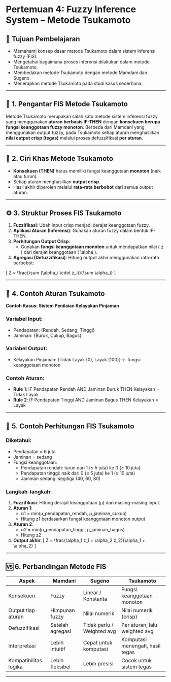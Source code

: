 # Pertemuan 4: Fuzzy Inference System – Metode Tsukamoto

## 🎯 Tujuan Pembelajaran
- Memahami konsep dasar metode Tsukamoto dalam sistem inferensi fuzzy (FIS).
- Mengetahui bagaimana proses inferensi dilakukan dalam metode Tsukamoto.
- Membedakan metode Tsukamoto dengan metode Mamdani dan Sugeno.
- Menerapkan metode Tsukamoto pada studi kasus sederhana.

---

## 📘 1. Pengantar FIS Metode Tsukamoto

Metode Tsukamoto merupakan salah satu metode sistem inferensi fuzzy yang menggunakan **aturan berbasis IF-THEN** dengan **konsekuen berupa fungsi keanggotaan fuzzy monoton**. Berbeda dari Mamdani yang menggunakan output fuzzy, pada Tsukamoto setiap aturan menghasilkan **nilai output crisp (tegas)** melalui proses defuzzifikasi **per aturan**.

---

## 🧩 2. Ciri Khas Metode Tsukamoto

- **Konsekuen (THEN)** harus memiliki fungsi keanggotaan **monoton** (naik atau turun).
- Setiap aturan menghasilkan **output crisp**.
- Hasil akhir diperoleh melalui **rata-rata berbobot** dari semua output aturan.

---

## ⚙️ 3. Struktur Proses FIS Tsukamoto

1. **Fuzzifikasi**: Ubah input crisp menjadi derajat keanggotaan fuzzy.
2. **Aplikasi Aturan (Inferensi)**: Gunakan aturan fuzzy dalam bentuk IF-THEN.
3. **Perhitungan Output Crisp**:  
   - Gunakan **fungsi keanggotaan monoton** untuk mendapatkan nilai \( z \) dari derajat keanggotaan \( \alpha \).
4. **Agregasi (Defuzzifikasi)**: Hitung output akhir menggunakan rata-rata berbobot:

\[
Z = \frac{\sum (\alpha_i \cdot z_i)}{\sum \alpha_i}
\]

---

## 🧠 4. Contoh Aturan Tsukamoto

**Contoh Kasus: Sistem Penilaian Kelayakan Pinjaman**

### Variabel Input:
- Pendapatan: {Rendah, Sedang, Tinggi}
- Jaminan: {Buruk, Cukup, Bagus}

### Variabel Output:
- Kelayakan Pinjaman: {Tidak Layak (0), Layak (100)} ← fungsi keanggotaan monoton

### Contoh Aturan:
- **Rule 1**: IF Pendapatan Rendah AND Jaminan Buruk THEN Kelayakan = Tidak Layak  
- **Rule 2**: IF Pendapatan Tinggi AND Jaminan Bagus THEN Kelayakan = Layak

---

## 🧪 5. Contoh Perhitungan FIS Tsukamoto

### Diketahui:
- Pendapatan = 6 juta  
- Jaminan = sedang  
- Fungsi keanggotaan:
  - Pendapatan rendah: turun dari 1 (≤ 5 juta) ke 0 (≥ 10 juta)  
  - Pendapatan tinggi: naik dari 0 (≤ 5 juta) ke 1 (≥ 10 juta)  
  - Jaminan sedang: segitiga (40, 60, 80)

### Langkah-langkah:
1. **Fuzzifikasi**: Hitung derajat keanggotaan (μ) dari masing-masing input.
2. **Aturan 1**:
   - α1 = min(μ_pendapatan_rendah, μ_jaminan_cukup)
   - Hitung z1 berdasarkan fungsi keanggotaan monoton output
3. **Aturan 2**:
   - α2 = min(μ_pendapatan_tinggi, μ_jaminan_bagus)
   - Hitung z2
4. **Output akhir**:
   \[
   Z = \frac{\alpha_1 z_1 + \alpha_2 z_2}{\alpha_1 + \alpha_2}
   \]

---

## 🆚 6. Perbandingan Metode FIS

| Aspek                     | Mamdani                    | Sugeno                      | Tsukamoto                      |
|--------------------------|----------------------------|-----------------------------|--------------------------------|
| Konsekuen                | Fuzzy                      | Linear / Konstanta          | Fungsi keanggotaan monoton     |
| Output tiap aturan       | Himpunan fuzzy             | Nilai numerik               | Nilai numerik (crisp)          |
| Defuzzifikasi            | Setelah agregasi           | Tidak perlu / Weighted avg  | Per aturan, lalu weighted avg  |
| Interpretasi             | Lebih intuitif             | Cepat untuk komputasi       | Komputasi menengah, hasil tegas|
| Kompatibilitas logika    | Lebih fleksibel            | Lebih presisi               | Cocok untuk sistem tegas       |


---
